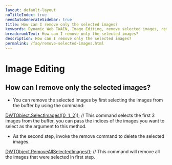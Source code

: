 ```yaml
---
layout: default-layout
noTitleIndex: true
needAutoGenerateSidebar: true
title: How can I remove only the selected images?
keywords: Dynamic Web TWAIN, Image Editing, remove selected images, remove specific images
breadcrumbText: How can I remove only the selected images?
description: How can I remove only the selected images?
permalink: /faq/remove-selected-images.html
---
```


# Image Editing

## How can I remove only the selected images?

- You can remove the selected images by first selecting the images from the buffer by using the command:

<a href="{{site.info}}api/WebTwain_Buffer.html#selectimages" target="_blank">DWTObject.SelectImages([0, 1, 2]);</a> // This command selects the first 3 images from the buffer, you can pass the indices of the images you want to select as the argument to this method.

- As the second step, invoke the remove command to delete the selected images.

<a href="{{site.info}}api/WebTwain_Buffer.html#removeallselectedimages" target="_blank">DWTObject.RemoveAllSelectedImages();</a> // This command will remove all the images that were selected in first step.
